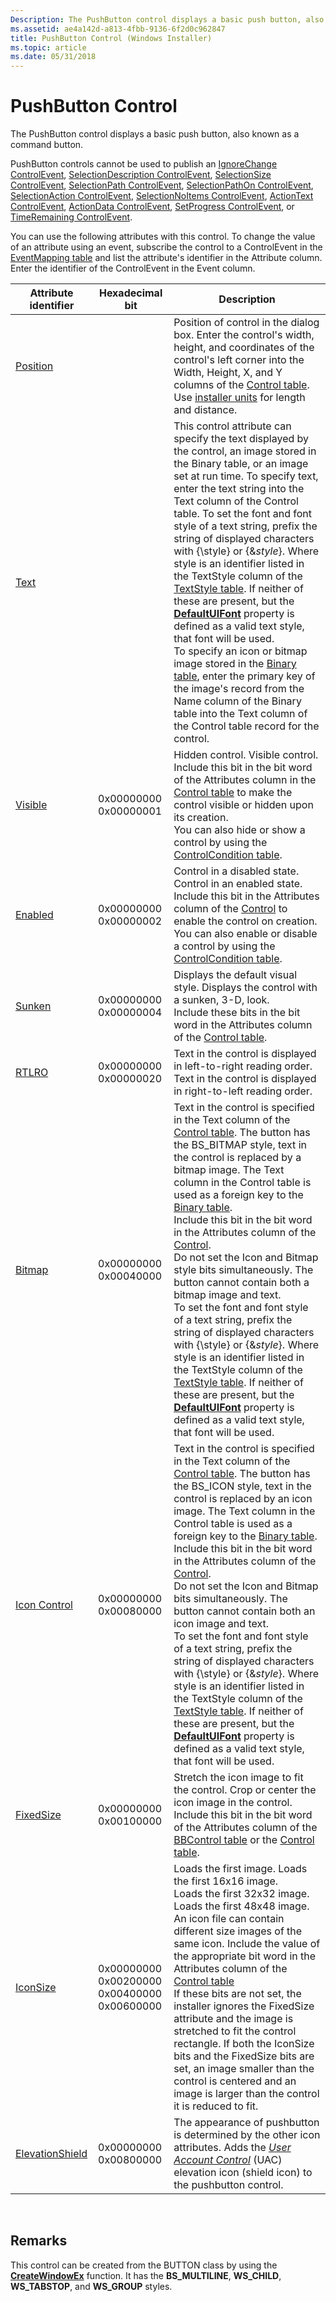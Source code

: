 ```yaml
---
Description: The PushButton control displays a basic push button, also known as a command button.
ms.assetid: ae4a142d-a813-4fbb-9136-6f2d0c962847
title: PushButton Control (Windows Installer)
ms.topic: article
ms.date: 05/31/2018
---
```


# PushButton Control

The PushButton control displays a basic push button, also known as a command button.

PushButton controls cannot be used to publish an [IgnoreChange ControlEvent](ignorechange-controlevent.md), [SelectionDescription ControlEvent](selectiondescription-controlevent.md), [SelectionSize ControlEvent](selectionsize-controlevent.md), [SelectionPath ControlEvent](selectionpath-controlevent.md), [SelectionPathOn ControlEvent](selectionpathon-controlevent.md), [SelectionAction ControlEvent](selectionaction-controlevent.md), [SelectionNoItems ControlEvent](selectionnoitems-controlevent.md), [ActionText ControlEvent](actiontext-controlevent.md), [ActionData ControlEvent](actiondata-controlevent.md), [SetProgress ControlEvent](setprogress-controlevent.md), or [TimeRemaining ControlEvent](timeremaining-controlevent.md).

You can use the following attributes with this control. To change the value of an attribute using an event, subscribe the control to a ControlEvent in the [EventMapping table](eventmapping-table.md) and list the attribute's identifier in the Attribute column. Enter the identifier of the ControlEvent in the Event column.



| Attribute identifier                             | Hexadecimal bit                                                              | Description                                                                                                                                                                                                                                                                                                                                                                                                                                                                                                                                                                                                                                                                                                                                                                                                                                                                                                                                       |
|--------------------------------------------------|------------------------------------------------------------------------------|---------------------------------------------------------------------------------------------------------------------------------------------------------------------------------------------------------------------------------------------------------------------------------------------------------------------------------------------------------------------------------------------------------------------------------------------------------------------------------------------------------------------------------------------------------------------------------------------------------------------------------------------------------------------------------------------------------------------------------------------------------------------------------------------------------------------------------------------------------------------------------------------------------------------------------------------------|
| [Position](position-control-attribute.md)       |                                                                              | Position of control in the dialog box. Enter the control's width, height, and coordinates of the control's left corner into the Width, Height, X, and Y columns of the [Control table](control-table.md). Use [installer units](installer-units.md) for length and distance.<br/>                                                                                                                                                                                                                                                                                                                                                                                                                                                                                                                                                                                                                                                         |
| [Text](text-control-attribute.md)               |                                                                              | This control attribute can specify the text displayed by the control, an image stored in the Binary table, or an image set at run time. To specify text, enter the text string into the Text column of the Control table. To set the font and font style of a text string, prefix the string of displayed characters with {\\style} or {&*style*}. Where style is an identifier listed in the TextStyle column of the [TextStyle table](textstyle-table.md). If neither of these are present, but the [**DefaultUIFont**](defaultuifont.md) property is defined as a valid text style, that font will be used.<br/> To specify an icon or bitmap image stored in the [Binary table](binary-table.md), enter the primary key of the image's record from the Name column of the Binary table into the Text column of the Control table record for the control. <br/>                                                                 |
| [Visible](visible-control-attribute.md)         | 0x00000000 0x00000001<br/>                                             | Hidden control. Visible control.<br/> Include this bit in the bit word of the Attributes column in the [Control table](control-table.md) to make the control visible or hidden upon its creation.<br/> You can also hide or show a control by using the [ControlCondition table](controlcondition-table.md).<br/>                                                                                                                                                                                                                                                                                                                                                                                                                                                                                                                                                                                                             |
| [Enabled](enabled-control-attribute.md)         | 0x00000000 0x00000002<br/>                                             | Control in a disabled state. Control in an enabled state.<br/> Include this bit in the Attributes column of the [Control](control-table.md) to enable the control on creation.<br/> You can also enable or disable a control by using the [ControlCondition table](controlcondition-table.md).<br/>                                                                                                                                                                                                                                                                                                                                                                                                                                                                                                                                                                                                                           |
| [Sunken](sunken-control-attribute.md)           | 0x00000000 0x00000004<br/>                                             | Displays the default visual style. Displays the control with a sunken, 3-D, look.<br/> Include these bits in the bit word in the Attributes column of the [Control table](control-table.md).<br/>                                                                                                                                                                                                                                                                                                                                                                                                                                                                                                                                                                                                                                                                                                                                    |
| [RTLRO](rtlro-control-attribute.md)             | 0x00000000 0x00000020<br/>                                             | Text in the control is displayed in left-to-right reading order. Text in the control is displayed in right-to-left reading order.<br/>                                                                                                                                                                                                                                                                                                                                                                                                                                                                                                                                                                                                                                                                                                                                                                                                      |
| [Bitmap](bitmap-control-attribute.md)           | 0x00000000 0x00040000<br/>                                             | Text in the control is specified in the Text column of the [Control table](control-table.md). The button has the BS\_BITMAP style, text in the control is replaced by a bitmap image. The Text column in the Control table is used as a foreign key to the [Binary table](binary-table.md).<br/> Include this bit in the bit word in the Attributes column of the [Control](control-table.md).<br/> Do not set the Icon and Bitmap style bits simultaneously. The button cannot contain both a bitmap image and text.<br/> To set the font and font style of a text string, prefix the string of displayed characters with {\\style} or {&*style*}. Where style is an identifier listed in the TextStyle column of the [TextStyle table](textstyle-table.md). If neither of these are present, but the [**DefaultUIFont**](defaultuifont.md) property is defined as a valid text style, that font will be used.<br/> |
| [Icon Control](icon-control-attribute.md)       | 0x00000000 0x00080000<br/>                                             | Text in the control is specified in the Text column of the [Control table](control-table.md). The button has the BS\_ICON style, text in the control is replaced by an icon image. The Text column in the Control table is used as a foreign key to the [Binary table](binary-table.md).<br/> Include this bit in the bit word in the Attributes column of the [Control](control-table.md).<br/> Do not set the Icon and Bitmap bits simultaneously. The button cannot contain both an icon image and text.<br/> To set the font and font style of a text string, prefix the string of displayed characters with {\\style} or {&*style*}. Where style is an identifier listed in the TextStyle column of the [TextStyle table](textstyle-table.md). If neither of these are present, but the [**DefaultUIFont**](defaultuifont.md) property is defined as a valid text style, that font will be used.<br/>           |
| [FixedSize](fixedsize-control-attribute.md)     | 0x00000000 0x00100000<br/>                                             | Stretch the icon image to fit the control. Crop or center the icon image in the control.<br/> Include this bit in the bit word of the Attributes column of the [BBControl table](bbcontrol-table.md) or the [Control table](control-table.md).<br/>                                                                                                                                                                                                                                                                                                                                                                                                                                                                                                                                                                                                                                                                                 |
| [IconSize](iconsize-control-attribute.md)       | 0x00000000 0x00200000<br/> 0x00400000<br/> 0x00600000<br/> | Loads the first image. Loads the first 16x16 image.<br/> Loads the first 32x32 image.<br/> Loads the first 48x48 image.<br/> An icon file can contain different size images of the same icon. Include the value of the appropriate bit word in the Attributes column of the [Control table](control-table.md)<br/> If these bits are not set, the installer ignores the FixedSize attribute and the image is stretched to fit the control rectangle. If both the IconSize bits and the FixedSize bits are set, an image smaller than the control is centered and an image is larger than the control it is reduced to fit.<br/>                                                                                                                                                                                                                                                                                    |
| [ElevationShield](elevationshield-attribute.md) | 0x00000000 0x00800000<br/>                                             | The appearance of pushbutton is determined by the other icon attributes. Adds the [*User Account Control*](u-gly.md) (UAC) elevation icon (shield icon) to the pushbutton control.<br/>                                                                                                                                                                                                                                                                                                                                                                                                                                                                                                                                                                                                                                                                                                                      |



 

## Remarks

This control can be created from the BUTTON class by using the [**CreateWindowEx**](/windows/win32/api/winuser/nf-winuser-createwindowexa) function. It has the **BS\_MULTILINE**, **WS\_CHILD**, **WS\_TABSTOP**, and **WS\_GROUP** styles.

 

 
